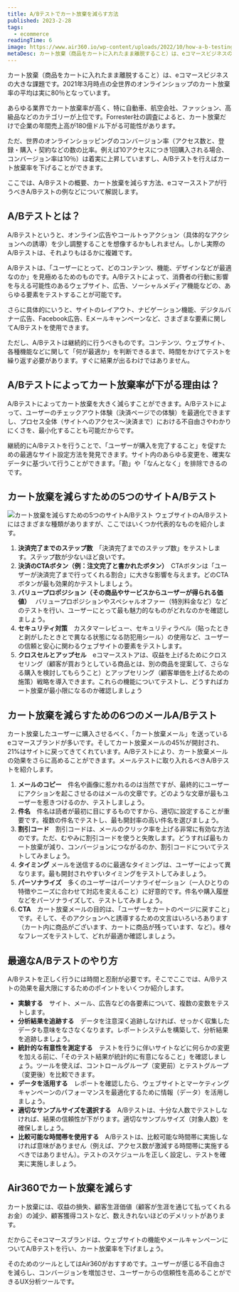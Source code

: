 ```yaml
---
title: A/Bテストでカート放棄を減らす方法
published: 2023-2-28
tags: 
  - ecommerce
readingTime: 6
image: https://www.air360.io/wp-content/uploads/2022/10/how-a-b-testing-reduces-cart-abandonment.webp
metaDesc: カート放棄（商品をカートに入れたまま離脱すること）は、eコマースビジネスの大きな課題です。2021年3月時点の全世界のオンラインショップのカート放棄率の平均は実に80％となっています。
---
```


カート放棄（商品をカートに入れたまま離脱すること）は、eコマースビジネスの大きな課題です。2021年3月時点の全世界のオンラインショップのカート放棄率の平均は実に80％となっています。

あらゆる業界でカート放棄率が高く、特に自動車、航空会社、ファッション、高級品などのカテゴリーが上位です。Forrester社の調査によると、カート放棄だけで企業の年間売上高が180億ドル下がる可能性があります。

ただ、世界のオンラインショッピングのコンバージョン率（アクセス数と、登録・購入・契約などの数の比率。例えば10アクセスにつき1回購入される場合、コンバージョン率は10％）は着実に上昇していますし、A/Bテストを行えばカート放棄率を下げることができます。

ここでは、A/Bテストの概要、カート放棄を減らす方法、eコマースストアが行うべきA/Bテストの例などについて解説します。
## A/Bテストとは？
A/Bテストというと、オンライン広告やコールトゥアクション（具体的なアクションへの誘導）を少し調整することを想像するかもしれません。しかし実際のA/Bテストは、それよりもはるかに複雑です。

A/Bテストは、「ユーザーにとって、どのコンテンツ、機能、デザインなどが最適なのか」を見極めるためのものです。A/Bテストによって、消費者の行動に影響を与える可能性のあるウェブサイト、広告、ソーシャルメディア機能などの、あらゆる要素をテストすることが可能です。

さらに具体的にいうと、サイトのレイアウト、ナビゲーション機能、デジタルバナー広告、Facebook広告、Eメールキャンペーンなど、さまざまな要素に関してA/Bテストを使用できます。

ただし、A/Bテストは継続的に行うべきものです。コンテンツ、ウェブサイト、各種機能などに関して「何が最適か」を判断できるまで、時間をかけてテストを繰り返す必要があります。すぐに結果が出るわけではありません。
## A/Bテストによってカート放棄率が下がる理由は？
A/Bテストによってカート放棄を大きく減らすことができます。A/Bテストによって、ユーザーのチェックアウト体験（決済ページでの体験）を最適化できますし、プロセス全体（サイトへのアクセス～決済まで）における不自由さやわかりにくさを、最小化することも可能だからです。

継続的にA/Bテストを行うことで、「ユーザーが購入を完了すること」を促すための最適なサイト設定方法を発見できます。サイト内のあらゆる変更を、確実なデータに基づいて行うことができます。「勘」や「なんとなく」を排除できるのです。

## カート放棄を減らすための5つのサイトA/Bテスト 
![カート放棄を減らすための5つのサイトA/Bテスト](https://www.air360.io/wp-content/uploads/2022/10/how-a-b-testing-reduces-cart-abandonment-1.webp)
ウェブサイトのA/Bテストにはさまざまな種類がありますが、ここではいくつか代表的なものを紹介します。

1. **決済完了までのステップ数**　「決済完了までのステップ数」をテストします。ステップ数が少ないほど良いです。
2. **決済のCTAボタン（例：注文完了と書かれたボタン）**　CTAボタンは「ユーザーが決済完了まで行ってくれる割合」に大きな影響を与えます。どのCTAボタンが最も効果的かテストしましょう。
3. **バリュープロポジション（その商品やサービスからユーザーが得られる価値）**　
バリュープロポジションやスペシャルオファー（特別料金など）などのテストを行い、ユーザーにとって最も魅力的なものがどれなのかを確認しましょう。
4. **セキュリティ対策**　カスタマーレビュー、セキュリティラベル（貼ったときと剥がしたときとで異なる状態になる防犯用シール）の使用など、ユーザーの信頼と安心に関わるウェブサイトの要素をテストします。
5. **クロスセルとアップセル**　eコマースストアは、収益を上げるためにクロスセリング（顧客が買おうとしている商品とは、別の商品を提案して、さらなる購入を検討してもらうこと）とアップセリング（顧客単価を上げるための施策）戦略を導入できます。これらの機能についてテストし、どうすればカート放棄が最小限になるのか確認しましょう

## カート放棄を減らすための6つのメールA/Bテスト
カート放棄したユーザーに購入させるべく、「カート放棄メール」を送っているeコマースブランドが多いです。そしてカート放棄メールの45%が開封され、21%はサイトに戻ってきてくれています。A/Bテストにより、カート放棄メールの効果をさらに高めることができます。メールテストに取り入れるべきA/Bテストを紹介します。

1. **メールのコピー**　件名や画像に惹かれるのは当然ですが、最終的にユーザーにアクションを起こさせるのはメールの文章です。どのような文章が最もユーザーを惹きつけるのか、テストしましょう。
2. **件名**　件名は読者が最初に目にするものですから、適切に設定することが重要です。複数の件名でテストし、最も開封率の高い件名を選びましょう。
3. **割引コード**　割引コードは、メールのクリック率を上げる非常に有効な方法のです。ただ、むやみに割引コードを使うと失敗します。どうすれば最もカート放棄が減り、コンバージョンにつながるのか、割引コードについてテストしてみましょう。
4. **タイミング** メールを送信するのに最適なタイミングは、ユーザーによって異なります。最も開封されやすいタイミングをテストしてみましょう。
5. **パーソナライズ**　多くのユーザーはパーソナライゼーション（一人ひとりの特徴やニーズに合わせて対応を変えること）に好意的です。件名や購入履歴などをパーソナライズして、テストしてみましょう。
6. **CTA**　カート放棄メールの目的は、「ユーザーをカートのページに戻すこと」です。そして、そのアクションへと誘導するための文言はいろいろあります（カート内に商品がございます、カートに商品が残っています、など）。様々なフレーズをテストして、どれが最適か確認しましょう。

## 最適なA/Bテストのやり方
A/Bテストを正しく行うには時間と忍耐が必要です。そこでここでは、A/Bテストの効果を最大限にするためのポイントをいくつか紹介します。

- **実験する**　サイト、メール、広告などの各要素について、複数の変数をテストします。
- **分析結果を追跡する**　データを注意深く追跡しなければ、せっかく収集したデータも意味をなさなくなります。レポートシステムを構築して、分析結果を追跡しましょう。
- **統計的な有意性を測定する**　テストを行うに伴いサイトなどに何らかの変更を加える前に、「そのテスト結果が統計的に有意になること」を確認しましょう。ツールを使えば、コントロールグループ（変更前）とテストグループ（変更後）を比較できます。
- **データを活用する**　レポートを確認したら、ウェブサイトとマーケティングキャンペーンのパフォーマンスを最適化するために情報（データ）を活用しましょう。
- **適切なサンプルサイズを選択する**　A/Bテストは、十分な人数でテストしなければ、結果の信頼性が下がります。適切なサンプルサイズ（対象人数）を確保しましょう。
- **比較可能な時間帯を使用する**　A/Bテストは、比較可能な時間帯に実施しなければ意味がありません（例えば、アクセス数が激減する時間帯に実施するべきではありません）。テストのスケジュールを正しく設定し、テストを確実に実施しましょう。

## Air360でカート放棄を減らす
カート放棄には、収益の損失、顧客生涯価値（顧客が生涯を通じて払ってくれるお金）の減少、顧客獲得コストなど、数えきれないほどのデメリットがあります。

だからこそeコマースブランドは、ウェブサイトの機能やメールキャンペーンについてA/Bテストを行い、カート放棄率を下げましょう。

そのためのツールとしてはAir360がおすすめです。ユーザーが感じる不自由さを減らし、コンバージョンを増加させ、ユーザーからの信頼性を高めることができるUX分析ツールです。
